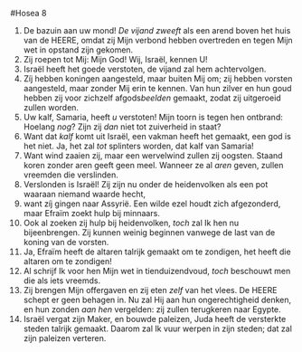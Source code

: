 #Hosea 8
1. De bazuin aan uw mond! *De vijand zweeft* als een arend boven het huis van de HEERE, omdat zij Mijn verbond hebben overtreden en tegen Mijn wet in opstand zijn gekomen. 
2. Zij roepen tot Mij: Mijn God! Wij, Israël, kennen U! 
3. Israël heeft het goede verstoten, de vijand zal hem achtervolgen. 
4. Zíj hebben koningen aangesteld, maar buiten Mij om; zij hebben vorsten aangesteld, maar zonder Mij erin te kennen. Van hun zilver en hun goud hebben zij voor zichzelf afgods*beelden* gemaakt, zodat zij uitgeroeid zullen worden. 
5. Uw kalf, Samaria, heeft *u* verstoten! Mijn toorn is tegen hen ontbrand: Hoelang *nog*? Zijn zij *dan* niet tot zuiverheid in staat? 
6. Want dat *kalf* komt uit Israël, een vakman heeft het gemaakt, een god is het niet. Ja, het zal *tot* splinters worden, dat kalf van Samaria! 
7. Want wind zaaien zij, maar een wervelwind zullen zij oogsten. Staand koren zonder aren geeft geen meel. Wanneer ze al *aren* geven, zullen vreemden die verslinden. 
8. Verslonden is Israël! Zij zijn nu onder de heidenvolken als een pot waaraan niemand waarde hecht, 
9. want zíj gingen naar Assyrië. Een wilde ezel houdt zich afgezonderd, maar Efraïm zoekt hulp bij minnaars. 
10. Ook al zoeken zij hulp bij heidenvolken, *toch* zal Ik hen nu bijeenbrengen. Zij kunnen weinig beginnen vanwege de last van de koning van de vorsten. 
11. Ja, Efraïm heeft de altaren talrijk gemaakt om te zondigen, het heeft die altaren om te zondigen! 
12. Al schrijf Ik voor hen Mijn wet in tienduizendvoud, *toch* beschouwt men die als iets vreemds. 
13. Zij brengen Mijn offergaven en zij eten *zelf* van het vlees. De HEERE schept er geen behagen in. Nu zal Hij aan hun ongerechtigheid denken, en hun zonden *aan hen* vergelden: zij zullen terugkeren naar Egypte. 
14. Israël vergat zijn Maker, en bouwde paleizen, Juda heeft de versterkte steden talrijk gemaakt. Daarom zal Ik vuur werpen in zijn steden; dat zal zijn paleizen verteren.
